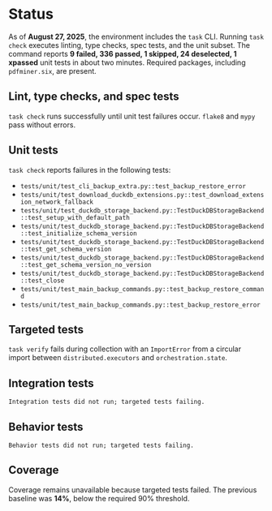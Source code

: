 # Status

As of **August 27, 2025**, the environment includes the `task` CLI. Running
`task check` executes linting, type checks, spec tests, and the unit subset.
The command reports **9 failed, 336 passed, 1 skipped, 24 deselected, 1 xpassed**
unit tests in about two minutes. Required packages, including `pdfminer.six`,
are present.

## Lint, type checks, and spec tests
`task check` runs successfully until unit test failures occur. `flake8` and
`mypy` pass without errors.

## Unit tests
`task check` reports failures in the following tests:
- `tests/unit/test_cli_backup_extra.py::test_backup_restore_error`
- `tests/unit/test_download_duckdb_extensions.py::test_download_extension_network_fallback`
- `tests/unit/test_duckdb_storage_backend.py::TestDuckDBStorageBackend::test_setup_with_default_path`
- `tests/unit/test_duckdb_storage_backend.py::TestDuckDBStorageBackend::test_initialize_schema_version`
- `tests/unit/test_duckdb_storage_backend.py::TestDuckDBStorageBackend::test_get_schema_version`
- `tests/unit/test_duckdb_storage_backend.py::TestDuckDBStorageBackend::test_get_schema_version_no_version`
- `tests/unit/test_duckdb_storage_backend.py::TestDuckDBStorageBackend::test_close`
- `tests/unit/test_main_backup_commands.py::test_backup_restore_command`
- `tests/unit/test_main_backup_commands.py::test_backup_restore_error`

## Targeted tests
`task verify` fails during collection with an `ImportError` from a circular
import between `distributed.executors` and `orchestration.state`.

## Integration tests
```text
Integration tests did not run; targeted tests failing.
```

## Behavior tests
```text
Behavior tests did not run; targeted tests failing.
```

## Coverage
Coverage remains unavailable because targeted tests failed. The previous
baseline was **14%**, below the required 90% threshold.
